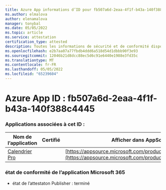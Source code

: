 ```yaml
---
title: Azure App informations d’ID pour fb507a6d-2eaa-4f1f-b43a-140f388c4445
ms.author: elmalova
author: elenamalova
manager: tonybal
ms.date: 05/05/2022
ms.topic: article
ms.service: attestation
certification_type: attested
description: Toutes les informations de sécurité et de conformité disponibles pour fb507a6d-2eaa-4f1f-b43a-140f388c4445.
ms.openlocfilehash: e2b7aa07a77fbdb4ddd6a518d54d1dbbb90f3e93
ms.sourcegitcommit: 12046b21d8dcc88ec5d6c91e6440e1988e3fd35c
ms.translationtype: MT
ms.contentlocale: fr-FR
ms.lasthandoff: 05/05/2022
ms.locfileid: "65239604"
---
```

# <a name="azure-app-id-fb507a6d-2eaa-4f1f-b43a-140f388c4445"></a>Azure App ID : fb507a6d-2eaa-4f1f-b43a-140f388c4445


### <a name="apps-associated-with-this-id"></a>Applications associées à cet ID :
| **Nom de l’application** | **Certifié** | **Afficher dans AppSource** |
|--------------|---------------|-----------------------|
| [Calendrier Pro](../forward/WA200002152.md) |  | [https://appsource.microsoft.com/product/office/WA200002152](https://appsource.microsoft.com/product/office/WA200002152) |

### <a name="microsoft-365-app-compliance-status"></a>état de conformité de l’application Microsoft 365
- état de l’attestaton Publisher : terminé

